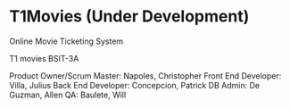 # T1Movies (Under Development)

Online Movie Ticketing System

T1 movies BSIT-3A
  
Product Owner/Scrum Master: Napoles, Christopher
Front End Developer: Villa, Julius
Back End Developer: Concepcion, Patrick
DB Admin: De Guzman, Allen
QA: Baulete, Will
